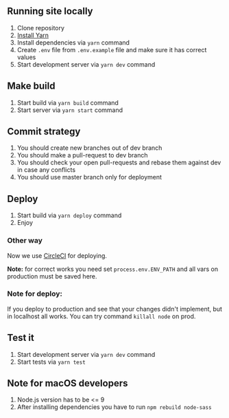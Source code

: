 ## Running site locally

1. Clone repository
2. [Install Yarn](https://yarnpkg.com/en/docs/install)
3. Install dependencies via `yarn` command
4. Create `.env` file from `.env.example` file and make sure it has correct values
5. Start development server via `yarn dev` command

## Make build

1. Start build via `yarn build` command
2. Start server via `yarn start` command

## Commit strategy

1. You should create new branches out of dev branch
2. You should make a pull-request to dev branch
3. You should check your open pull-requests and rebase them against dev in case any conflicts
4. You should use master branch only for deployment

## Deploy

1. Start build via `yarn deploy` command
2. Enjoy

### Other way

Now we use [CircleCI](https://circleci.com/) for deploying.

**Note:** for correct works you need set `process.env.ENV_PATH` and all vars on production must be saved here.

### Note for deploy:
If you deploy to production and see that your changes didn't implement, but in localhost all works. You can try command `killall node` on prod.

## Test it

1. Start development server via `yarn dev` command
2. Start tests via `yarn test`

## Note for macOS developers
1. Node.js version has to be <= 9
2. After installing dependencies you have to run `npm rebuild node-sass`
